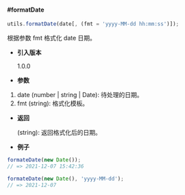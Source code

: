 #### #formatDate

```javascript
utils.formatDate(date[, (fmt = 'yyyy-MM-dd hh:mm:ss')]);
```

根据参数 fmt 格式化 date 日期。

- **引入版本**

    1.0.0

- **参数**

1. date (number | string | Date): 待处理的日期。
2. fmt (string): 格式化模板。

- **返回**

    (string): 返回格式化后的日期。

- **例子**

```javascript
formateDate(new Date());
// => 2021-12-07 15:42:36

formateDate(new Date(), 'yyyy-MM-dd');
// => 2021-12-07
```
